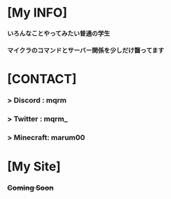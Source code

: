 # [My INFO]
#### いろんなことやってみたい普通の学生  
#### マイクラのコマンドとサーバー関係を少しだけ齧ってます  

# [CONTACT]
### > Discord : mqrm   
### > Twitter : mqrm_  
### > Minecraft: marum00  

# [My Site]
### ~~Coming Soon~~
